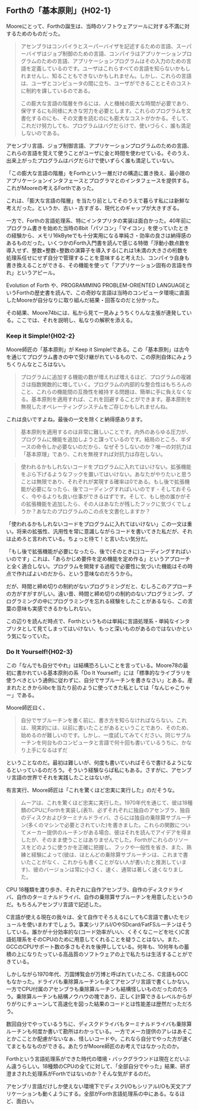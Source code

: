 ## Forthの「基本原則」{H02-1}

Mooreにとって、Forthの誕生は、当時のソフトウェアツールに対する不満に対するためのものだった。

> アセンブラはコンパイラとスーパーバイザを記述するための言語、スーパーバイザはジョブ制御のための言語、コンパイラはアプリケーションプログラムのための言語、アプリケーションプログラムはその入力のための言語を定義しているのです。ユーザはこれらすべての言語を知らないかもしれませんし、知ることもできないかもしれません。しかし、これらの言語は、ユーザとコンピュータの間に立ち、ユーザができることとそのコストに制約を課しているのである。
> 
> この膨大な言語の階層を作るには、人と機械の膨大な時間が必要であり、保守するにも同様に大きな労力を必要とします。これらのプログラムを文書化するのにも、その文書を読むのにも膨大なコストがかかる。そして、これだけ努力しても、プログラムはバグだらけで、使いづらく、誰も満足しないのである。

アセンブリ言語、ジョブ制御言語、アプリケーションプログラムのための言語、これらの言語を覚えて使うことがユーザに金と時間を使わせている。そのうえ、出来上がったプログラムはバグだらけで使いずらく誰も満足していない。

「この膨大な言語の階層」をForthという一層だけの構造に置き換え、最小限のアプリケーションインタフェースとプログラマとのインタフェースを提供する。これがMooreの考えるForthであった。

これは、「膨大な言語の階層」を当たり前としてそのうえで暮らす私には新鮮な考えだった。というか、古い・古すぎる、現代とのギャップが大きすぎる。

一方で、Forthの言語処理系、特にインタプリタの実装は面白かった。40年前にプログラム書きを始めた当時の8bit「パソコン」「マイコン」を使っていたときの経験から、メモリ16kByteでも十分実用になる単純さ・効率の良さは納得感のあるものだった。いくつかのForth入門書を読んで感じる特徴「浮動小数点数を導入せず、整数×整数÷整数の演算子を導入する(これは1未満の大きさの桁数を処理系任せにせず自分で管理することを意味すると考えた)、コンパイラ自身も書き換えることができる、その機能を使って「アプリケーション固有の言語を作れ」というアピール。

Evolution of Forth や、PROGRAMMING PROBLEM-ORIENTED LANGUAGEというForthの歴史書を読んで、この奇妙な言語は当時のコンピュータ環境に直面したMooreが自分なりに取り組んだ結果・回答なのだと分かった。

その結果、Moore74bには、私から見て一見みょうちくりんな主張が連発している。ここでは、それを説明し、私なりの解釈を添える。

### Keep it Simple!{H02-2}

Moore師匠の「基本原則」が Keep it Simple!である。この「基本原則」は古今を通じてプログラム書きの中で受け継がれているもので、この原則自体にみょうちくりんなところはない。

> プログラムに追加する機能の数が増えれば増えるほど、プログラムの複雑さは指数関数的に増していく。プログラムの内部的な整合性はもちろんのこと、これらの機能間の互換性を維持する問題は、簡単に手に負えなくなる。基本原則を適用すれば、これを回避することができます。基本原則を無視したオペレーティングシステムをご存じかもしれませんね。

これは良いですよね。最後の一文を除くと納得感あります。

> 基本原則を適用するのは非常に難しいことです。内外のあらゆる圧力が、プログラムに機能を追加しようと謀っているのです。結局のところ、半ダースの命令しか必要ないのだから、なぜそうしないのか？唯一の対抗力は「基本原理」であり、これを無視すれば対抗力は存在しない。

> 使われるかもしれないコードをプログラムに入れてはいけない。拡張機能をぶら下げるようなフックを置いてはいけない。あなたがやりたいと思うことは無限であり、それぞれが実現する確率は0である。もし後で拡張機能が必要になったら、後でコーディングすればいいのです - そしておそらく、今やるよりも良い仕事ができるはずです。そして、もし他の誰かがその拡張機能を追加したら、その人はあなたが残したフックに気づくでしょうか？あなたのプログラムのこの点を文書化しますか？

「使われるかもしれないコードをプログラムに入れてはいけない」この一文は重い。将来の拡張性、汎用性を常に意識しながらコードを書いてきた私だが、それは止めろと言われている。ちょっと待て！と言いたい気分だ。

「もし後で拡張機能が必要になったら、後で(そのときに)コーディングすればいいのです」これは、「あらかじめ要件を定め機能を定め作る」というアプローチと全く適合しない。プログラムを開発する過程で必要性に気づいた機能はその時点で作ればよいのだから、という意味なのだろうから。

だが、時間と締め切りの制約がないプログラミングだと、むしろこのアプローチの方がすがすがしい。遠い昔、時間と締め切りの制約のないプログラミング、プログラミングの中にプログラミングを忘れる経験をしたことがあるなら、この言葉の意味も実感できるかもしれない。

この辺りを読んだ時点で、Forthというものは単純に言語処理系・単純なインタプリタとして見てしまってはいけない、もっと深いものがあるのではないかという気になっていた。

### Do It Yourself!{H02-3}

この「なんでも自分でやれ」は結構恐ろしいことを言っている。Moore78の最初に書かれている基本原則の系「Do It Yourself!」には「標準的なライブラリを使うべきという通例に従わずに、自分でサブルーチンを書きなさい」とある。産まれたときからlibcを当たり前のように使ってきた私としては「なんじゃこりゃー」である。

Moore師匠曰く、

> ⾃分でサブルーチンを書く前に、書き⽅を知らなければならない。これは、現実的には、以前に書いたことがあるということであり、そのため、始めるのが難しいのです。しかし、⼀度試してみてください。同じサブルーチンを何台ものコンピュータと⾔語で何⼗回も書いているうちに、かなり上⼿になるはずだ

ということなのだ。最初は難しいが、何度も書いていればそらで書けるようになるといっているのだろう。そういう経験ならば私にもある。さすがに、アセンブリ言語の世界でそれを実践したことはないが。

有言実行、Moore師匠は「これを驚くほど忠実に実行した」のだそうな。

> ムーアは、これを驚くほど忠実に実行した。1970年代を通じて、彼は18種類のCPUにForthを実装し(表1)、必ずそれぞれに独自のアセンブラ、独自のディスクおよびターミナルドライバ、さらには独自の乗除算サブルーチン(多くのマシンで必要とされていた)を書きました。これらの関数についてメーカー提供のルーチンがある場合、彼はそれを読んでアイデアを得ましたが、そのまま使うことはありませんでした。Forthがこれらのリソースをどのように使うかを正確に把握し、フックや一般性を省き、また、熟練と経験によって(彼は、ほとんどの乗除算サブルーチンは、これまで書いたことがなく、これからも書くことがない人が書いたと推測しています)、彼のバージョンは常に小さく、速く、通常は著しく速くなりました。

CPU 18種類を渡り歩き、それぞれに自作アセンブラ、自作のディスクドライバ、自作のターミナルドライバ、自作の乗除算サブルーチンを用意したというのだ。もちろんアセンブリ言語で記述した。

C言語が使える現在の我々は、全て自作でそろえるにしてもC言語で書いたモジュールを使いまわすでしょう。事実シリアルI/OやSDcard/FatFSルーチンはそうしている。誰かが十分効率的な(コード効率がいい、くそくなこーどを吐く)C言語処理系をそのCPUのために用意してくれることを疑うことはない。また、GCCのCPUサポート数の多さもそれを後押ししている。何年も、10何年もの蓄積の上になりたっている高品質のソフトウェアの上で私たちは生活することができている。

しかしながら1970年代、万国博覧会が万博と呼ばれていたころ、C言語もGCCもなかった。ドライバも乗除算ルーチンも全てアセンブリ言語で書くしかない。一方でCPU付属のアセンブラも乗除算ルーチンも結構怪しいものだったのだろう。乗除算ルーチンも結構ノウハウの塊であり、正しく計算できるレベルからがりがりにチューンして高速化を図った結果のコードとは性能差は歴然だっただろう。

数回自分でやっているうちに、ディスクドライバもターミナルドライバも乗除算ルーチンも何度か書いて勘所はわかっている。一方でメーカ提供のアレはあそことかこことか配慮がないなぁ、怪しいコードや。これなら自分でやった方が速くてまともなものができる。あたりがMoore師匠のお考えではなかったのか。

Forthという言語処理系ができた時代の環境・バックグラウンドは現在とだいぶん違うらしい。18種類のCPUの全てに対して、「全部自分でやった」結果、研ぎ澄まされた処理系がForthではないのか？そんな気がするのだ。

アセンブリ言語だけしか使えない環境下でディスクI/OもシリアルI/Oも天文アプリケーションも動くようにする。全部がForth言語処理系の中にある。なるほど、面白い。

